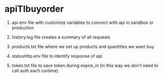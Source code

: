 # apiTIbuyorder
1. api.env file with customize variables to connect with api in sandbox or production

2. history.log file creates a summary of all requests

3. products.txt file where we set up products and quantities we want buy

4. statushttp.env file to identify response of api

5. token.txt file to save token during expire_in (in this way we don't need to call auth each runtime)